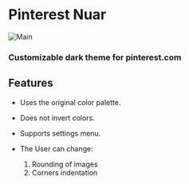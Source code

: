 # Pinterest Nuar
![Main](https://media.giphy.com/media/wKoPDy4mp8Lr6IJ9ce/giphy.gif)
### Customizable dark theme for pinterest.com

## Features
- Uses the original color palette.
- Does not invert colors.
- Supports settings menu.

- The User can change: 
    1. Rounding of images
    1. Corners indentation

